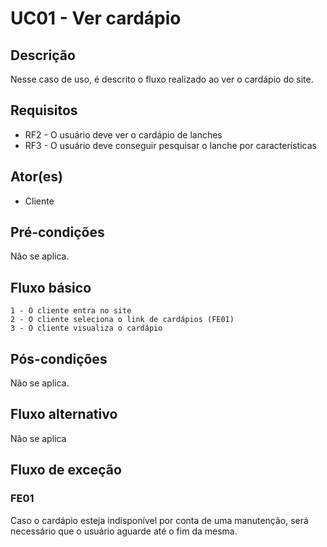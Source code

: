 # UC01 - Ver cardápio

## Descrição
Nesse caso de uso, é descrito o fluxo realizado ao ver o cardápio do site.

## Requisitos
- RF2  - O usuário deve ver o cardápio de lanches
- RF3  - O usuário deve conseguir pesquisar o lanche por características

## Ator(es)
 - Cliente

## Pré-condições
Não se aplica.

## Fluxo básico
    1 - O cliente entra no site
    2 - O cliente seleciona o link de cardápios (FE01)
    3 - O cliente visualiza o cardápio

## Pós-condições
Não se aplica.

## Fluxo alternativo
Não se aplica

## Fluxo de exceção
### FE01
Caso o cardápio esteja indisponível por conta de uma manutenção, será necessário que o usuário aguarde até o fim da mesma.

 